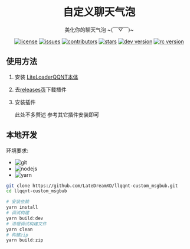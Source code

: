 <div align="center">

# 自定义聊天气泡
美化你的聊天气泡 \~(￣▽￣)\~

[![license]](./LICENSE)
[![issues]](https://github.com/LateDreamXD/llqqnt-custom_msgbub/issues)
[![contributors]](https://github.com/LateDreamXD/llqqnt-custom_msgbub/graphs/contributors)
[![stars]](https://github.com/LateDreamXD/llqqnt-custom_msgbub/stargazers)
[![dev version]](./manifest.json)
[![rc version]](https://github.com/LateDreamXD/llqqnt-custom_msgbub/releases)
</div>

## 使用方法
1. 安装 [LiteLoaderQQNT本体](https://github.com/LiteLoaderQQNT/LiteLoaderQQNT)

2. 去[releases页](https://github.com/LateDreamXD/llqqnt-custom_msgbub/releases)下载插件

3. 安装插件

	此处不多赘述 参考其它插件安装即可

## 本地开发
环境要求:
- ![git]
- ![nodejs]
- ![yarn]


```bash
git clone https://github.com/LateDreamXD/llqqnt-custom_msgbub.git
cd llqqnt-custom_msgbub

# 安装依赖
yarn install
# 调试构建
yarn build:dev
# 清理调试构建文件
yarn clean
# 构建zip
yarn build:zip
```

<!-- ## badges -->

<!-- basic info -->
[license]:https://img.shields.io/github/license/LateDreamXD/llqqnt-custom_msgbub?style=flat-square
[issues]:https://img.shields.io/github/issues/LateDreamXD/llqqnt-custom_msgbub.svg?style=flat-square
[contributors]:https://img.shields.io/github/contributors/LateDreamXD/llqqnt-custom_msgbub.svg?style=flat-square
[stars]:https://img.shields.io/github/stars/LateDreamXD/llqqnt-custom_msgbub.svg?style=flat-square
[dev version]:https://img.shields.io/github/manifest-json/v/LateDreamXD/llqqnt-custom_msgbub?style=flat-square&label=dev%20ver.
[rc version]:https://img.shields.io/github/v/release/LateDreamXD/llqqnt-custom_msgbub?sort=date&style=flat-square&label=rc%20ver.

<!-- dev env -->
[git]:https://img.shields.io/badge/git-*-%23F44D27?style=social&logo=git
[nodejs]:https://img.shields.io/badge/node.js-%3E%3D16.x-%235FA04E?style=social&logo=node.js
[yarn]:https://img.shields.io/badge/yarn-%3D4.5.0-%2325799f?style=social&logo=yarn

<!-- ++++ readme by latedream ++++ -->
